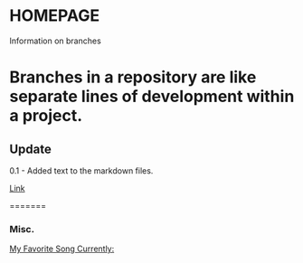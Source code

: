 # HOMEPAGE

Information on branches

Branches in a repository are like separate lines of development within a project.
=======
## Update

0.1 - Added text to the markdown files.

[Link](https://www.mtu.edu)

=======
### Misc.

[My Favorite Song Currently: ](https://youtu.be/KvMY1uzSC1E?si=f3G8YFeXk_jXIcSX)
